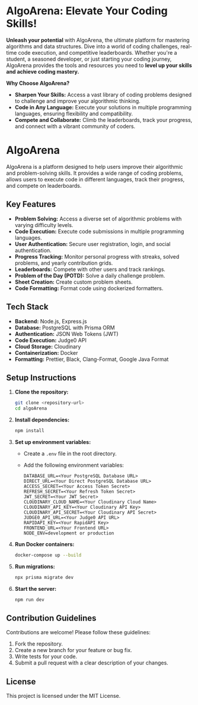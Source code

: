 # AlgoArena: Elevate Your Coding Skills!

**Unleash your potential** with AlgoArena, the ultimate platform for mastering algorithms and data structures. Dive into a world of coding challenges, real-time code execution, and competitive leaderboards. Whether you're a student, a seasoned developer, or just starting your coding journey, AlgoArena provides the tools and resources you need to **level up your skills and achieve coding mastery.**

**Why Choose AlgoArena?**

- **Sharpen Your Skills:** Access a vast library of coding problems designed to challenge and improve your algorithmic thinking.
- **Code in Any Language:** Execute your solutions in multiple programming languages, ensuring flexibility and compatibility.
- **Compete and Collaborate:** Climb the leaderboards, track your progress, and connect with a vibrant community of coders.

# AlgoArena

AlgoArena is a platform designed to help users improve their algorithmic and problem-solving skills. It provides a wide range of coding problems, allows users to execute code in different languages, track their progress, and compete on leaderboards.

## Key Features

- **Problem Solving:** Access a diverse set of algorithmic problems with varying difficulty levels.
- **Code Execution:** Execute code submissions in multiple programming languages.
- **User Authentication:** Secure user registration, login, and social authentication.
- **Progress Tracking:** Monitor personal progress with streaks, solved problems, and yearly contribution grids.
- **Leaderboards:** Compete with other users and track rankings.
- **Problem of the Day (POTD):** Solve a daily challenge problem.
- **Sheet Creation:** Create custom problem sheets.
- **Code Formatting:** Format code using dockerized formatters.

## Tech Stack

- **Backend:** Node.js, Express.js
- **Database:** PostgreSQL with Prisma ORM
- **Authentication:** JSON Web Tokens (JWT)
- **Code Execution:** Judge0 API
- **Cloud Storage:** Cloudinary
- **Containerization:** Docker
- **Formatting:** Prettier, Black, Clang-Format, Google Java Format

## Setup Instructions

1.  **Clone the repository:**

    ```bash
    git clone <repository-url>
    cd algoArena
    ```

2.  **Install dependencies:**

    ```bash
    npm install
    ```

3.  **Set up environment variables:**

    - Create a `.env` file in the root directory.
    - Add the following environment variables:

      ```
      DATABASE_URL=<Your PostgreSQL Database URL>
      DIRECT_URL=<Your Direct PostgreSQL Database URL>
      ACCESS_SECRET=<Your Access Token Secret>
      REFRESH_SECRET=<Your Refresh Token Secret>
      JWT_SECRET=<Your JWT Secret>
      CLOUDINARY_CLOUD_NAME=<Your Cloudinary Cloud Name>
      CLOUDINARY_API_KEY=<Your Cloudinary API Key>
      CLOUDINARY_API_SECRET=<Your Cloudinary API Secret>
      JUDGE0_API_URL=<Your Judge0 API URL>
      RAPIDAPI_KEY=<Your RapidAPI Key>
      FRONTEND_URL=<Your Frontend URL>
      NODE_ENV=development or production
      ```

4.  **Run Docker containers:**

    ```bash
    docker-compose up --build
    ```

5.  **Run migrations:**

    ```bash
    npx prisma migrate dev
    ```

6.  **Start the server:**

    ```bash
    npm run dev
    ```

## Contribution Guidelines

Contributions are welcome! Please follow these guidelines:

1.  Fork the repository.
2.  Create a new branch for your feature or bug fix.
3.  Write tests for your code.
4.  Submit a pull request with a clear description of your changes.

## License

This project is licensed under the MIT License.
